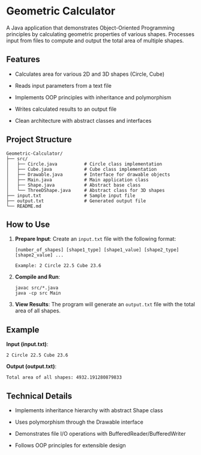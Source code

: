 # Geometric Calculator

A Java application that demonstrates Object-Oriented Programming principles by calculating geometric properties of various shapes. Processes input from files to compute and output the total area of multiple shapes.

## Features

- Calculates area for various 2D and 3D shapes (Circle, Cube)
    
- Reads input parameters from a text file
    
- Implements OOP principles with inheritance and polymorphism
    
- Writes calculated results to an output file
    
- Clean architecture with abstract classes and interfaces

## Project Structure

```
Geometric-Calculator/
├── src/
│   ├── Circle.java          # Circle class implementation
│   ├── Cube.java            # Cube class implementation
│   ├── Drawable.java        # Interface for drawable objects
│   ├── Main.java            # Main application class
│   ├── Shape.java           # Abstract base class
│   └── ThreeDShape.java     # Abstract class for 3D shapes
├── input.txt                # Sample input file
├── output.txt               # Generated output file
└── README.md
```

## How to Use

1. **Prepare Input**: Create an `input.txt` file with the following format:
    
    ```
    [number_of_shapes] [shape1_type] [shape1_value] [shape2_type] [shape2_value] ...
    
    Example: 2 Circle 22.5 Cube 23.6

    ```
    
2. **Compile and Run**:
    
    ```
    javac src/*.java
    java -cp src Main
    ```
    
3. **View Results**: The program will generate an `output.txt` file with the total area of all shapes.
    

## Example

**Input (input.txt)**:

```
2 Circle 22.5 Cube 23.6
```

**Output (output.txt)**:

```
Total area of all shapes: 4932.191280879833
```

## Technical Details

- Implements inheritance hierarchy with abstract Shape class
    
- Uses polymorphism through the Drawable interface
    
- Demonstrates file I/O operations with BufferedReader/BufferedWriter
    
- Follows OOP principles for extensible design
